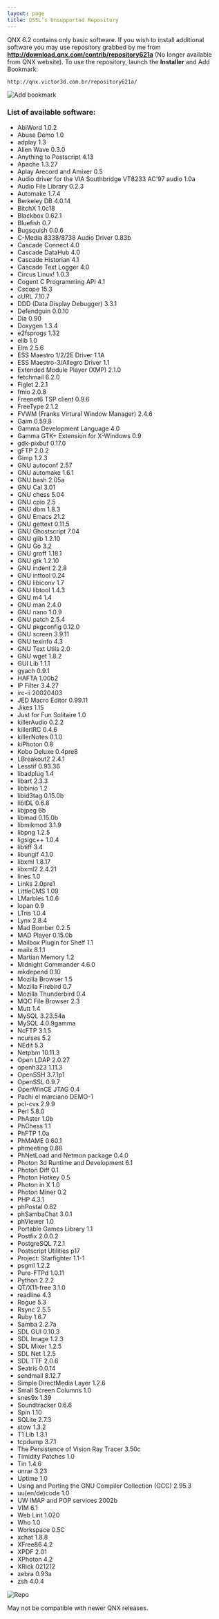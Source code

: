 ```yaml
---
layout: page
title: QSSL’s Unsupported Repository
---
```


QNX 6.2 contains only basic software. If you wish to install additional software you may use repository grabbed by me from **http://download.qnx.com/contrib/repository621a** (No longer available from QNX website). To use the repository, launch the **Installer** and Add Bookmark:

```
http://qnx.victor3d.com.br/repository621a/
```

![Add bookmark](https://wiki.victor3d.com.br/qnx/repository621a/add_bookmark.png)

### List of available software:

* AbiWord 1.0.2
* Abuse Demo 1.0
* adplay 1.3
* Alien Wave 0.3.0
* Anything to Postscript 4.13
* Apache 1.3.27
* Aplay Arecord and Amixer 0.5
* Audio driver for the VIA Southbridge VT8233 AC'97 audio 1.0a
* Audio File Library 0.2.3
* Automake 1.7.4
* Berkeley DB 4.0.14
* BitchX 1.0c18
* Blackbox 0.62.1
* Bluefish 0.7
* Bugsquish 0.0.6
* C-Media 8338/8738 Audio Driver 0.83b
* Cascade Connect 4.0
* Cascade DataHub 4.0
* Cascade Historian 4.1
* Cascade Text Logger 4.0
* Circus Linux! 1.0.3
* Cogent C Programming API 4.1
* Cscope 15.3
* cURL 7.10.7
* DDD (Data Display Debugger) 3.3.1
* Defendguin 0.0.10
* Dia 0.90
* Doxygen 1.3.4
* e2fsprogs 1.32
* elib 1.0
* Elm 2.5.6
* ESS Maestro 1/2/2E Driver 1.1A
* ESS Maestro-3/Allegro Driver 1.1
* Extended Module Player (XMP) 2.1.0
* fetchmail 6.2.0
* Figlet 2.2.1
* fmio 2.0.8
* Freenet6 TSP client 0.9.6
* FreeType 2.1.2
* FVWM (Franks Virtural Window Manager) 2.4.6
* Gaim 0.59.8
* Gamma Development Language 4.0
* Gamma GTK+ Extension for X-Windows 0.9
* gdk-pixbuf 0.17.0
* gFTP 2.0.2
* Gimp 1.2.3
* GNU autoconf 2.57
* GNU automake 1.6.1
* GNU bash 2.05a
* GNU Cal 3.01
* GNU chess 5.04
* GNU cpio 2.5
* GNU dbm 1.8.3
* GNU Emacs 21.2
* GNU gettext 0.11.5
* GNU Ghostscript 7.04
* GNU glib 1.2.10
* GNU Go 3.2
* GNU groff 1.18.1
* GNU gtk 1.2.10
* GNU indent 2.2.8
* GNU inttool 0.24
* GNU libiconv 1.7
* GNU libtool 1.4.3
* GNU m4 1.4
* GNU man 2.4.0
* GNU nano 1.0.9
* GNU patch 2.5.4
* GNU pkgconfig 0.12.0
* GNU screen 3.9.11
* GNU texinfo 4.3
* GNU Text Utils 2.0
* GNU wget 1.8.2
* GUI Lib 1.1.1
* gyach 0.9.1
* HAFTA 1.00b2
* IP Filter 3.4.27
* irc-ii 20020403
* JED Macro Editor 0.99.11
* Jikes 1.15
* Just for Fun Solitaire 1.0
* killerAudio 0.2.2
* killerIRC 0.4.6
* killerNotes 0.1.0
* kiPhoton 0.8
* Kobo Deluxe 0.4pre8
* LBreakout2 2.4.1
* Lesstif 0.93.36
* libadplug 1.4
* libart 2.3.3
* libbinio 1.2
* libid3tag 0.15.0b
* libIDL 0.6.8
* libjpeg 6b
* libmad 0.15.0b
* libmikmod 3.1.9
* libpng 1.2.5
* ligsigc++ 1.0.4
* libtiff 3.4
* libungif 4.1.0
* libxml 1.8.17
* libxml2 2.4.21
* lines 1.0
* Links 2.0pre1
* LittleCMS 1.09
* LMarbles 1.0.6
* lopan 0.9
* LTris 1.0.4
* Lynx 2.8.4
* Mad Bomber 0.2.5
* MAD Player 0.15.0b
* Mailbox Plugin for Shelf 1.1
* mailx 8.1.1
* Martian Memory 1.2
* Midnight Commander 4.6.0
* mkdepend 0.10
* Mozilla Browser 1.5
* Mozilla Firebird 0.7
* Mozilla Thunderbird 0.4
* MQC File Browser 2.3
* Mutt 1.4
* MySQL 3.23.54a
* MySQL 4.0.9gamma
* NcFTP 3.1.5
* ncurses 5.2
* NEdit 5.3
* Netpbm 10.11.3
* Open LDAP 2.0.27
* openh323 1.11.3
* OpenSSH 3.7.1p1
* OpenSSL 0.9.7
* OpenWinCE JTAG 0.4
* Pachi el marciano DEMO-1
* pcl-cvs 2.9.9
* Perl 5.8.0
* PhAster 1.0b
* PhChess 1.1
* PhFTP 1.0a
* PhMAME 0.60.1
* phmeeting 0.88
* PhNetLoad and Netmon package 0.4.0
* Photon 3d Runtime and Development 6.1
* Photon Diff 0.1
* Photon Hotkey 0.5
* Photon in X 1.0
* Photon Miner 0.2
* PHP 4.3.1
* phPostal 0.82
* phSambaChat 3.0.1
* phViewer 1.0
* Portable Games Library 1.1
* Postfix 2.0.0.2
* PostgreSQL 7.2.1
* Postscript Utilities p17
* Project: Starfighter 1.1-1
* psgml 1.2.2
* Pure-FTPd 1.0.11
* Python 2.2.2
* QT/X11-free 3.1.0
* readline 4.3
* Rogue 5.3
* Rsync 2.5.5
* Ruby 1.6.7
* Samba 2.2.7a
* SDL GUI 0.10.3
* SDL Image 1.2.3
* SDL Mixer 1.2.5
* SDL Net 1.2.5
* SDL TTF 2.0.6
* Seatris 0.0.14
* sendmail 8.12.7
* Simple DirectMedia Layer 1.2.6
* Small Screen Columns 1.0
* snes9x 1.39
* Soundtracker 0.6.6
* Spin 1.10
* SQLite 2.7.3
* stow 1.3.2
* T1 Lib 1.3.1
* tcpdump 3.7.1
* The Persistence of Vision Ray Tracer 3.50c
* Timidity Patches 1.0
* Tin 1.4.6
* unrar 3.23
* Uptime 1.0
* Using and Porting the GNU Compiler Collection (GCC) 2.95.3
* uu(en/de)code 1.0
* UW IMAP and POP services 2002b
* VIM 6.1
* Web Lint 1.020
* Who 1.0
* Workspace 0.5C
* xchat 1.8.8
* XFree86 4.2
* XPDF 2.01
* XPhoton 4.2
* XRick 021212
* zebra 0.93a
* zsh 4.0.4

![Repo](https://wiki.victor3d.com.br/qnx/repository621a/repo.png)

May not be compatible with newer QNX releases.